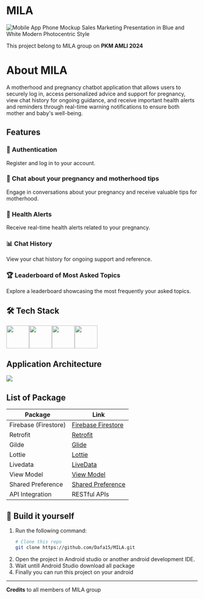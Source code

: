# MILA

![Mobile App Phone Mockup Sales Marketing Presentation in Blue and White Modern Photocentric Style](https://github.com/user-attachments/assets/17462671-8e41-4d04-81e0-025cc71dbc78)

This project belong to MILA group on
**PKM AMLI 2024**

# About MILA

A motherhood and pregnancy chatbot application that allows users to securely log in, access personalized advice and support for pregnancy, view chat history for ongoing guidance, and receive important health alerts and reminders through real-time warning notifications to ensure both mother and baby's well-being.
## Features

### 🔐 Authentication
Register and log in to your account.

### 💬 Chat about your pregnancy and motherhood tips
Engage in conversations about your pregnancy and receive valuable tips for motherhood.

### 🏥 Health Alerts
Receive real-time health alerts related to your pregnancy.

### 📊 Chat History
View your chat history for ongoing support and reference.

### 🏆 Leaderboard of Most Asked Topics
Explore a leaderboard showcasing the most frequently your asked topics.

## 🛠️ Tech Stack
<img src= "https://upload.wikimedia.org/wikipedia/commons/thumb/7/74/Kotlin_Icon.png/1200px-Kotlin_Icon.png" height= 60><img src= "https://smarx.com/posts/2021/01/hello-firestore-adding-live-data-to-your-web-apps/firestore-featured.png" height= 60 ><img src= "https://upload.wikimedia.org/wikipedia/commons/thumb/c/c1/Android_Studio_icon_%282023%29.svg/2048px-Android_Studio_icon_%282023%29.svg.png" height= 60 ><img src= "https://www.svgrepo.com/show/354202/postman-icon.svg" height= 60 >

## Application Architecture
<img src= "https://i.ibb.co.com/fr9sGWk/Mobile-Architecture-drawio.png" >

## List of Package

| Package                             | Link                                                   |
|-------------------------------------|-----------------------------------------------------------|
| Firebase (Firestore)                         | [Firebase Firestore](https://firebase.google.com/docs/firestore?hl=id)                          |
| Retrofit                      | [Retrofit](https://square.github.io/retrofit/)                                                      |
| Gilde                          | [Glide](https://github.com/bumptech/glide)                                          |
| Lottie                    | [Lottie](https://github.com/airbnb/lottie-android)             |
| Livedata                          | [LiveData](https://developer.android.com/topic/libraries/architecture/livedata?hl=id)                       |
| View Model                           | [View Model](https://developer.android.com/topic/libraries/architecture/viewmodel)               |
| Shared Preference                         | [Shared Preference](https://developer.android.com/training/data-storage/shared-preferences) |
| API Integration                     | RESTful APIs                                              |


## :hammer: Build it yourself
1. Run the following command:
   ```bash
   # Clone this repo
   git clone https://github.com/Dafa15/MILA.git
   
2. Open the project in Android studio or another android development IDE.
3. Wait untill Android Studio download all package
4. Finally you can run this project on your android

***
**Credits** to all members of MILA group



